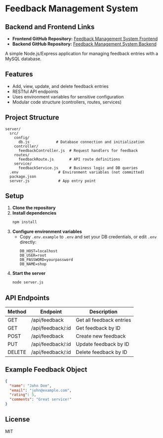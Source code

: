 # Feedback Management System

## Backend and Frontend Links
- **Frontend GitHub Repository:** [Feedback Management System Frontend](https://github.com/SandaruwanWeerawardhana/Feedback-Management-System-frontend)
- **Backend GitHub Repository:** [Feedback Management System Backend](https://github.com/SandaruwanWeerawardhana/Feedback-Management-System-backend.git)


A simple Node.js/Express application for managing feedback entries with a MySQL database.

## Features
- Add, view, update, and delete feedback entries
- RESTful API endpoints
- Uses environment variables for sensitive configuration
- Modular code structure (controllers, routes, services)

## Project Structure
```
server/
  src/
    config/
      db.js            # Database connection and initialization
    controller/
      feedbackController.js  # Request handlers for feedback
    routes/
      feedbackRoute.js       # API route definitions
    service/
      feedbackService.js     # Business logic and DB queries
  .env                  # Environment variables (not committed)
  package.json
  server.js             # App entry point
```

## Setup
1. **Clone the repository**
2. **Install dependencies**
   ```sh
   npm install
   ```
3. **Configure environment variables**
   - Copy `.env.example` to `.env` and set your DB credentials, or edit `.env` directly:
     ```env
     DB_HOST=localhost
     DB_USER=root
     DB_PASSWORD=yourpassword
     DB_NAME=shop
     ```
4. **Start the server**
   ```sh
   node server.js
   ```

## API Endpoints
| Method | Endpoint        | Description                |
|--------|----------------|----------------------------|
| GET    | /api/feedback  | Get all feedback entries   |
| GET    | /api/feedback/:id | Get feedback by ID      |
| POST   | /api/feedback  | Create new feedback        |
| PUT    | /api/feedback/:id | Update feedback by ID   |
| DELETE | /api/feedback/:id | Delete feedback by ID   |

## Example Feedback Object
```json
{
  "name": "John Doe",
  "email": "john@example.com",
  "rating": 5,
  "comments": "Great service!"
}
```

## License
MIT
